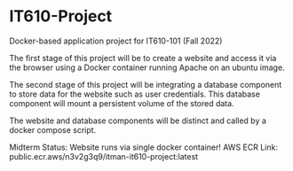# IT610-Project
Docker-based application project for IT610-101 (Fall 2022)

The first stage of this project will be to create a website and access it via the browser using a Docker container running Apache on an ubuntu image.

The second stage of this project will be integrating a database component to store data for the website such as user credentials. This database component will mount a persistent volume of the stored data.

The website and database components will be distinct and called by a docker compose script.

Midterm Status:
Website runs via single docker container!
AWS ECR Link: public.ecr.aws/n3v2g3q9/itman-it610-project:latest

